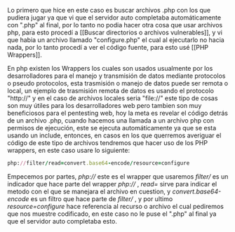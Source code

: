 Lo primero que hice en este caso es buscar archivos .php con los que pudiera jugar ya que vi que el servidor auto completaba automáticamente con ".php" al final, por lo tanto no podia hacer otra cosa que usar archivos php, para esto procedí a [[Buscar directorios o archivos vulnerables]], y vi que habia un archivo llamado "configure.php" el cual al ejecutarlo no hacia nada, por lo tanto procedí a ver el código fuente, para esto usé [[PHP Wrappers]].

En php existen los Wrappers los cuales son usados usualmente por los desarrolladores para el manejo y transmisión de datos mediante protocolos o pseudo protocolos, esta trasmisión o manejo de datos puede ser remota o local, un ejemplo de trasmisión remota de datos es usando el protocolo "http://" y en el caso de archivos locales seria "file://" este tipo de cosas son muy útiles para los desarrolladores web pero tambien son muy beneficiosos para el pentesting web, hoy la meta es revelar el código detrás de un archivo .php, cuando hacemos una llamada a un archivo php con permisos de ejecución, este se ejecuta automáticamente ya que se esta usando un include, entonces, en casos en los que querremos averiguar el código de este tipo de archivos tendremos que hacer uso de los PHP wrappers, en este caso usare lo siguiente:

````ruby
php://filter/read=convert.base64-encode/resource=configure
````

Empecemos por partes, *php://* este es el wrapper que usaremos *filter/*  es un indicador que hace parte del wrapper *php://* , *read=* sirve para indicar el metodo con el que se manejara el archivo en cuestion, y *convert.base64-encode* es un filtro que hace parte de *filter/* , y por ultimo *resource=configure* hace referencia al recurso o archivo el cual pediremos que nos muestre codificado, en este caso no le puse el ".php" al final ya que el servidor auto completaba esto.

